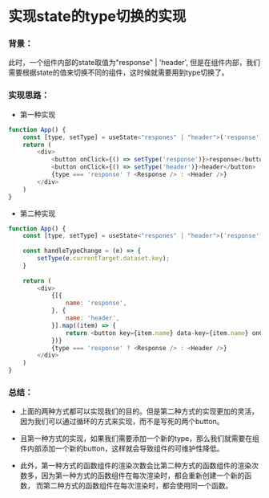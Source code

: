 # 实现state的type切换的实现

### 背景：
此时，一个组件内部的state取值为"response" | 'header', 但是在组件内部，我们需要根据state的值来切换不同的组件，这时候就需要用到type切换了。

### 实现思路：
- 第一种实现
```javascript
function App() {
    const [type, setType] = useState<"respones" | "header">('response');
    return (
        <div>
            <button onClick={() => setType('response')}>response</button>
            <button onClick={() => setType('header')}>header</button>
            {type === 'response' ? <Response /> : <Header />}
        </div>
    )
}
```
- 第二种实现
```javascript
function App() {
    const [type, setType] = useState<"respones" | "header">('response');
    
    const handleTypeChange = (e) => {
        setType(e.currentTarget.dataset.key);
    }
    
    return (
        <div>
            {[{
                name: 'response',
            }, {
                name: 'header',
            }].map((item) => {
                return <button key={item.name} data-key={item.name} onClick={handleTypeChange}>{item.name}</button>
            })}
            {type === 'response' ? <Response /> : <Header />}
        </div>
    )
}
```

### 总结：
- 上面的两种方式都可以实现我们的目的。但是第二种方式的实现更加的灵活，因为我们可以通过循环的方式来实现，而不是写死的两个button。

- 且第一种方式的实现，如果我们需要添加一个新的type，那么我们就需要在组件内部添加一个新的button，这样就会导致组件的可维护性降低。

- 此外，第一种方式的函数组件的渲染次数会比第二种方式的函数组件的渲染次数多，因为第一种方式的函数组件在每次渲染时，都会重新创建一个新的函数，
而第二种方式的函数组件在每次渲染时，都会使用同一个函数。